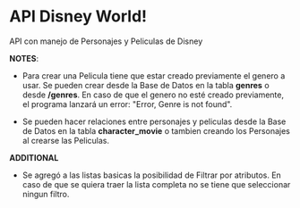 # API Disney World!

API con manejo de Personajes y Peliculas de Disney

**NOTES**:
- Para crear una Pelicula tiene que estar creado previamente el genero a usar. Se pueden crear desde la Base de Datos en la tabla **genres** o desde **/genres**. 
En caso de que el genero no esté creado previamente, el programa lanzará un error: 
"Error, Genre is not found".

- Se pueden hacer relaciones entre personajes y peliculas desde la Base de Datos en la tabla **character_movie** o tambien creando los Personajes al crearse las Peliculas.

**ADDITIONAL**
- Se agregó a las listas basicas la posibilidad de Filtrar por atributos. En caso de que se quiera traer la lista completa no se tiene que seleccionar ningun filtro.